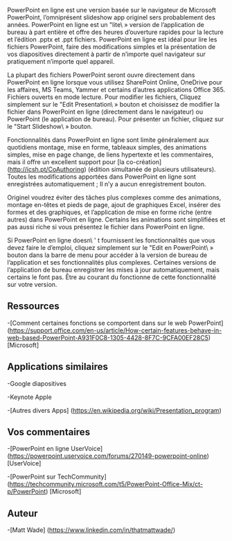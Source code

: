 
PowerPoint en ligne est une version basée sur le navigateur de Microsoft PowerPoint,
l’omniprésent slideshow app originel sers probablement des années.
PowerPoint en ligne est un \"lite\ » version de l’application de bureau à part entière
et offre des heures d’ouverture rapides pour la lecture et l’édition .pptx et .ppt
fichiers. PowerPoint en ligne est idéal pour lire les fichiers PowerPoint, faire
des modifications simples et la présentation de vos diapositives directement à partir de n’importe quel
navigateur sur pratiquement n’importe quel appareil.

La plupart des fichiers PowerPoint seront ouvre directement dans PowerPoint en ligne lorsque vous utilisez
SharePoint Online, OneDrive pour les affaires, MS Teams, Yammer et certains
d’autres applications Office 365. Fichiers ouverts en mode lecture. Pour modifier les fichiers,
Cliquez simplement sur le \"Edit Presentation\ » bouton et choisissez de modifier la
fichier dans PowerPoint en ligne (directement dans le navigateur) ou PowerPoint (le
application de bureau). Pour présenter un fichier, cliquez sur le \"Start Slideshow\ » bouton.

Fonctionnalités dans PowerPoint en ligne sont limite généralement aux quotidiens
montage, mise en forme, tableaux simples, des animations simples, mise en page
change, de liens hypertexte et les commentaires, mais il offre un excellent support
pour [la co-création] (http://icsh.pt/CoAuthoring) (édition simultanée de
plusieurs utilisateurs). Toutes les modifications apportées dans PowerPoint en ligne sont enregistrées
automatiquement ; Il n’y a aucun enregistrement bouton.

Originel voudrez éviter des tâches plus complexes comme des animations, montage
en-têtes et pieds de page, ajout de graphiques Excel, insérer des formes et des graphiques,
et l’application de mise en forme riche (entre autres) dans PowerPoint en ligne. Certains
les animations sont simplifiées et pas aussi riche si vous présentez le fichier dans
PowerPoint en ligne.

Si PowerPoint en ligne doesn\ ' t fournissent les fonctionnalités que vous devez faire le
d’emploi, cliquez simplement sur le \"Edit en PowerPoint\ » bouton dans la barre de menu pour
accéder à la version de bureau de l’application et ses fonctionnalités plus complexes.
Certaines versions de l’application de bureau enregistrer les mises à jour automatiquement, mais certains le font
pas. Être au courant du fonctionne de cette fonctionnalité sur votre version.

Ressources
---------

-[Comment certaines fonctions se comportent dans sur le web
    PowerPoint] (https://support.office.com/en-us/article/How-certain-features-behave-in-web-based-PowerPoint-A931F0C8-1305-4428-8F7C-9CFA00EF28C5)
    \[Microsoft\]

Applications similaires
--------------------

-Google diapositives

-Keynote Apple

-[Autres divers
    Apps] (https://en.wikipedia.org/wiki/Presentation_program)

Vos commentaires
---------

-[PowerPoint en ligne UserVoice] (https://powerpoint.uservoice.com/forums/270149-powerpoint-online)
    \[UserVoice\]

-[PowerPoint sur TechCommunity] (https://techcommunity.microsoft.com/t5/PowerPoint-Office-Mix/ct-p/PowerPoint)
    \[Microsoft\]

Auteur
---------

-[Matt Wade] (https://www.linkedin.com/in/thatmattwade/)

